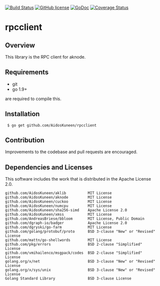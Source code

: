 [![Build Status](https://travis-ci.org/AidosKuneen/rpcclient.svg?branch=master)](https://travis-ci.org/AidosKuneen/rpcclient)
[![GitHub license](https://img.shields.io/badge/license-MIT-blue.svg)](https://raw.githubusercontent.com/AidosKuneen/rpcclient/LICENSE)
[![GoDoc](https://godoc.org/github.com/AidosKuneen/rpcclient?status.svg)](https://godoc.org/github.com/AidosKuneen/rpcclient)
[![Coverage Status](https://coveralls.io/repos/github/AidosKuneen/rpcclient/badge.svg?branch=master)](https://coveralls.io/github/AidosKuneen/rpcclient?branch=master)

# rpcclient 

## Overview

This  library is the RPC client for aknode.


## Requirements

* git
* go 1.9+

are required to compile this.

## Installation

     $ go get github.com/AidosKuneen/rpcclient


## Contribution
Improvements to the codebase and pull requests are encouraged.


## Dependencies and Licenses

This software includes the work that is distributed in the Apache License 2.0.

```
github.com/AidosKuneen/aklib          MIT License
github.com/AidosKuneen/aknode         MIT License
github.com/AidosKuneen/cuckoo         MIT License
github.com/AidosKuneen/numcpu         MIT License
github.com/AidosKuneen/sha256-simd    Apache License 2.0
github.com/AidosKuneen/xmss           MIT License
github.com/AndreasBriese/bbloom       MIT License, Public Domain
github.com/dgraph-io/badger           Apache License 2.0
github.com/dgryski/go-farm            MIT License
github.com/golang/protobuf/proto      BSD 3-clause "New" or "Revised" License
github.com/mattn/go-shellwords        MIT License
github.com/pkg/errors                 BSD 2-clause "Simplified" License
github.com/vmihailenco/msgpack/codes  BSD 2-clause "Simplified" License
golang.org/x/net                      BSD 3-clause "New" or "Revised" License
golang.org/x/sys/unix                 BSD 3-clause "New" or "Revised" License
Golang Standard Library               BSD 3-clause License
```
